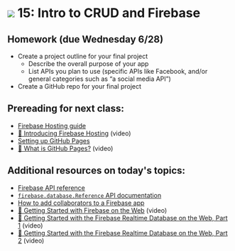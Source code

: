 # ![](https://ga-dash.s3.amazonaws.com/production/assets/logo-9f88ae6c9c3871690e33280fcf557f33.png) 15: Intro to CRUD and Firebase

## Homework (due __Wednesday__ 6/28)

- Create a project outline for your final project
    - Describe the overall purpose of your app
    - List APIs you plan to use (specific APIs like Facebook, and/or general categories such as “a social media API”)
- Create a GitHub repo for your final project

## Prereading for next class:

- [Firebase Hosting guide](https://firebase.google.com/docs/hosting/)
- [&#127909; Introducing Firebase Hosting](https://youtu.be/jsRVHeQd5kU?list=PLl-K7zZEsYLmOF_07IayrTntevxtbUxDL) (video)
- [Setting up GitHub Pages](https://pages.github.com)
- [&#127909; What is GitHub Pages?](https://youtu.be/2MsN8gpT6jY) (video)

## Additional resources on today's topics:

- [Firebase API reference](https://firebase.google.com/docs/reference/js/)
- [`firebase.database.Reference` API documentation](https://firebase.google.com/docs/reference/js/firebase.database.Reference)
- [How to add collaborators to a Firebase app](stackoverflow.com/questions/37569460/how-to-add-collaborators-to-a-firebase-app/37571602#37571602)
- [&#127909; Getting Started with Firebase on the Web](https://www.youtube.com/watch?v=k1D0_wFlXgo&index=1&list=PLl-K7zZEsYLmnJ_FpMOZgyg6XcIGBu2OX) (video)
- [&#127909; Getting Started with the Firebase Realtime Database on the Web, Part 1](https://www.youtube.com/watch?v=noB98K6A0TY&list=PLl-K7zZEsYLmnJ_FpMOZgyg6XcIGBu2OX&index=2) (video)
- [&#127909; Getting Started with the Firebase Realtime Database on the Web, Part 2](https://www.youtube.com/watch?v=dBscwaqNPuk&list=PLl-K7zZEsYLmnJ_FpMOZgyg6XcIGBu2OX&index=3) (video)
